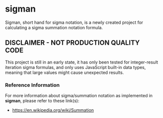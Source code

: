 
# sigman
Sigman, short hand for sigma notation, is a newly created project for calculating a sigma summation notation formula.

## DISCLAIMER - NOT PRODUCTION QUALITY CODE
This project is still in an early state, it has only been tested for integer-result iteration sigma formulas, and only uses JavaScript built-in data types, meaning that large values might cause unexpected results.

### Reference Information
For more information about sigma/summation notation as implemented in **sigman**, please refer to these link(s):
* https://en.wikipedia.org/wiki/Summation
